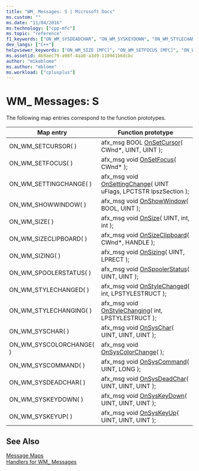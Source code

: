 ```yaml
---
title: "WM_ Messages: S | Microsoft Docs"
ms.custom: ""
ms.date: "11/04/2016"
ms.technology: ["cpp-mfc"]
ms.topic: "reference"
f1_keywords: ["ON_WM_SYSDEADCHAR", "ON_WM_SYSKEYDOWN", "ON_WM_STYLECHANGING", "ON_WM_STYLECHANGED", "ON_WM_SPOOLERSTATUS", "ON_WM_SYSCHAR", "ON_WM_SETFOCUS", "ON_WM_SIZE", "ON_WM_SIZING", "ON_WM_SETCURSOR", "ON_WM_SYSCOMMAND", "ON_WM_SETTINGCHANGE", "ON_WM_SHOWWINDOW", "ON_WM_SYSKEYUP", "ON_WM_SIZECLIPBOARD", "ON_WM_SYSCOLORCHANGE"]
dev_langs: ["C++"]
helpviewer_keywords: ["ON_WM_SIZE [MFC]", "ON_WM_SETFOCUS [MFC]", "ON_WM_SIZING [MFC]", "ON_WM_SYSCHAR [MFC]", "ON_WM_SETTINGCHANGE [MFC]", "ON_WM_SYSDEADCHAR [MFC]", "ON_WM_SHOWWINDOW [MFC]", "ON_WM_STYLECHANGING [MFC]", "ON_WM_SYSCOMMAND [MFC]", "ON_WM_STYLECHANGED [MFC]", "ON_WM_SPOOLERSTATUS [MFC]", "ON_WM_SYSCOLORCHANGE [MFC]", "ON_WM_SETCURSOR [MFC]", "ON_WM_SIZECLIPBOARD [MFC]", "ON_WM_SYSKEYUP [MFC]", "ON_WM_SYSKEYDOWN [MFC]", "WM_ messages"]
ms.assetid: 4b9aec79-a98f-4aa0-a3d9-110941b6dcbc
author: "mikeblome"
ms.author: "mblome"
ms.workload: ["cplusplus"]
---
```

# WM_ Messages: S
The following map entries correspond to the function prototypes.  
  
|Map entry|Function prototype|  
|---------------|------------------------|  
|ON_WM_SETCURSOR( )|afx_msg BOOL [OnSetCursor](../../mfc/reference/cwnd-class.md#onsetcursor)( CWnd*, UINT, UINT );|  
|ON_WM_SETFOCUS( )|afx_msg void [OnSetFocus](../../mfc/reference/cwnd-class.md#onsetfocus)( CWnd* );|  
|ON_WM_SETTINGCHANGE( )|afx_msg void [OnSettingChange](../../mfc/reference/cwnd-class.md#onsettingchange)( UINT uFlags, LPCTSTR lpszSection );|  
|ON_WM_SHOWWINDOW( )|afx_msg void [OnShowWindow](../../mfc/reference/cwnd-class.md#onshowwindow)( BOOL, UINT );|  
|ON_WM_SIZE( )|afx_msg void [OnSize](../../mfc/reference/cwnd-class.md#onsize)( UINT, int, int );|  
|ON_WM_SIZECLIPBOARD( )|afx_msg void [OnSizeClipboard](../../mfc/reference/cwnd-class.md#onsizeclipboard)( CWnd*, HANDLE );|  
|ON_WM_SIZING( )|afx_msg void [OnSizing](../../mfc/reference/cwnd-class.md#onsizing)( UINT, LPRECT );|  
|ON_WM_SPOOLERSTATUS( )|afx_msg void [OnSpoolerStatus](../../mfc/reference/cwnd-class.md#onspoolerstatus)( UINT, UINT );|  
|ON_WM_STYLECHANGED( )|afx_msg void [OnStyleChanged](../../mfc/reference/cwnd-class.md#onstylechanged)( int, LPSTYLESTRUCT );|  
|ON_WM_STYLECHANGING( )|afx_msg void [OnStyleChanging](../../mfc/reference/cwnd-class.md#onstylechanging)( int, LPSTYLESTRUCT );|  
|ON_WM_SYSCHAR( )|afx_msg void [OnSysChar](../../mfc/reference/cwnd-class.md#onsyschar)( UINT, UINT, UINT );|  
|ON_WM_SYSCOLORCHANGE( )|afx_msg void [OnSysColorChange](../../mfc/reference/cwnd-class.md#onsyscolorchange)( );|  
|ON_WM_SYSCOMMAND( )|afx_msg void [OnSysCommand](../../mfc/reference/cwnd-class.md#onsyscommand)( UINT, LONG );|  
|ON_WM_SYSDEADCHAR( )|afx_msg void [OnSysDeadChar](../../mfc/reference/cwnd-class.md#onsysdeadchar)( UINT, UINT, UINT );|  
|ON_WM_SYSKEYDOWN( )|afx_msg void [OnSysKeyDown](../../mfc/reference/cwnd-class.md#onsyskeydown)( UINT, UINT, UINT );|  
|ON_WM_SYSKEYUP( )|afx_msg void [OnSysKeyUp](../../mfc/reference/cwnd-class.md#onsyskeyup)( UINT, UINT, UINT );|  
  
## See Also  
 [Message Maps](../../mfc/reference/message-maps-mfc.md)   
 [Handlers for WM_ Messages](../../mfc/reference/handlers-for-wm-messages.md)

